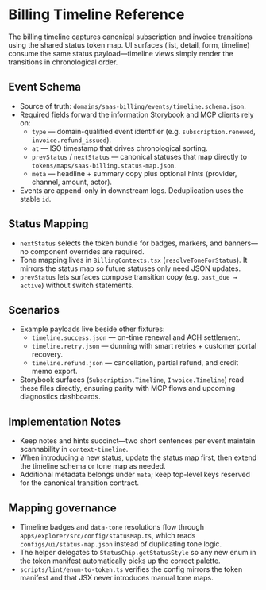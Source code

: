 # Billing Timeline Reference

The billing timeline captures canonical subscription and invoice transitions using the shared status token map. UI
surfaces (list, detail, form, timeline) consume the same status payload—timeline views simply render the transitions in
chronological order.

## Event Schema

- Source of truth: `domains/saas-billing/events/timeline.schema.json`.
- Required fields forward the information Storybook and MCP clients rely on:
  - `type` — domain-qualified event identifier (e.g. `subscription.renewed`, `invoice.refund_issued`).
  - `at` — ISO timestamp that drives chronological sorting.
  - `prevStatus` / `nextStatus` — canonical statuses that map directly to `tokens/maps/saas-billing.status-map.json`.
  - `meta` — headline + summary copy plus optional hints (provider, channel, amount, actor).
- Events are append-only in downstream logs. Deduplication uses the stable `id`.

## Status Mapping

- `nextStatus` selects the token bundle for badges, markers, and banners—no component overrides are required.
- Tone mapping lives in `BillingContexts.tsx` (`resolveToneForStatus`). It mirrors the status map so future statuses only
  need JSON updates.
- `prevStatus` lets surfaces compose transition copy (e.g. `past_due → active`) without switch statements.

## Scenarios

- Example payloads live beside other fixtures:
  - `timeline.success.json` — on-time renewal and ACH settlement.
  - `timeline.retry.json` — dunning with smart retries + customer portal recovery.
  - `timeline.refund.json` — cancellation, partial refund, and credit memo export.
- Storybook surfaces (`Subscription.Timeline`, `Invoice.Timeline`) read these files directly, ensuring parity with MCP
  flows and upcoming diagnostics dashboards.

## Implementation Notes

- Keep notes and hints succinct—two short sentences per event maintain scannability in `context-timeline`.
- When introducing a new status, update the status map first, then extend the timeline schema or tone map as needed.
- Additional metadata belongs under `meta`; keep top-level keys reserved for the canonical transition contract.

## Mapping governance

- Timeline badges and `data-tone` resolutions flow through `apps/explorer/src/config/statusMap.ts`, which reads `configs/ui/status-map.json` instead of duplicating tone logic.
- The helper delegates to `StatusChip.getStatusStyle` so any new enum in the token manifest automatically picks up the correct palette.
- `scripts/lint/enum-to-token.ts` verifies the config mirrors the token manifest and that JSX never introduces manual tone maps.
